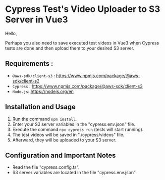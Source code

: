 # Cypress Test's Video Uploader to S3 Server in Vue3

Hello,

Perhaps you also need to save executed test videos in Vue3 when Cypress tests are done and then upload them to your desired S3 server.
## Requirements :

- `@aws-sdk/client-s3` : https://www.npmjs.com/package/@aws-sdk/client-s3
- `Cypress` : https://www.npmjs.com/package/@aws-sdk/client-s3
- `Node.js`: https://nodejs.org/en

## Installation and Usage

1. Run the command `npm install`.
2. Enter your S3 server variables in the  "cypress.env.json" file.
3. Execute the command `npx cypress run` (tests will start running).
4. The test videos will be saved in "./cypress/videos" file.
5. Afterward, they will be uploaded to your S3 server.

## Configuration and Important Notes

- Read the file "cypress.config.ts".
- S3 server variables are located in the file "cypress.env.json".

